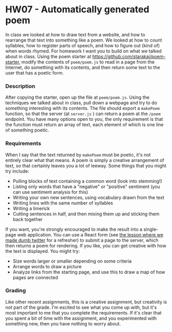 # HW07 - Automatically generated poem
In class we looked at how to draw text from a website, and how to rearrange that text into something like a poem. We looked at how to count syllables, how to register parts of speech, and how to figure out (kind of) when words rhymed. For homework I want you to build on what we talked about in class. Using the poem starter at https://github.com/starakaj/poem-starter, modify the contents of `poem/poem.js` to read in a page from the Internet, do something with its contents, and then return some text to the user that has a poetic form.

### Description
After copying the starter, open up the file at `poem/poem.js`. Using the techniques we talked about in class, pull down a webpage and try to do something interesting with its contents. The file should export a `makePoem` function, so that the server (at `server.js` ) can return a poem at the `/poem` endpoint. You have many options open to you, the only requirement is that the function must return an array of text, each element of which is one line of something poetic.

### Requirements
When I say that the text returned by `makePoem` must be poetic, it's not entirely clear what that means. A poem is simply a creative arrangement of text, so that certainly leaves you a lot of leeway. Some things that you might try include:

- Pulling blocks of text containing a common word (look into stemming!)
- Listing only words that have a "negative" or "positive" sentiment (you can use sentiment analysis for this)
- Writing your own new sentences, using vocabulary drawn from the text
- Writing lines with the same number of syllables
- Writing a limerick
- Cutting sentences in half, and then mixing them up and sticking them back together

If you want, you're strongly encouraged to make the result into a single-page web application. You can use a React form (see [the lesson where we made dumb twitter](../lessons/03-persistence/03-persistence.md) for a refresher) to submit a page to the server, which then returns a poem for rendering. If you like, you can get creative with how the text is displayed. You might try:

- Size words larger or smaller depending on some criteria
- Arrange words to draw a picture
- Analyze links from the starting page, and use this to draw a map of how pages are connected

### Grading
Like other recent assignments, this is a creative assignment, but creativity is not part of the grade. I'm excited to see what you come up with, but it's most important to me that you complete the requirements. If it's clear that you spent a bit of time with the assignment, and you experimented with something new, then you have nothing to worry about.